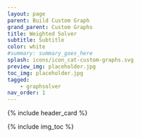 ```yaml
---
layout: page
parent: Build Custom Graph
grand_parent: Custom Graphs
title: Weighted Solver
subtitle: Subtitle
color: white
#summary: summary_goes_here
splash: icons/icon_cat-custom-graphs.svg
preview_img: placeholder.jpg
toc_img: placeholder.jpg
tagged: 
    - graphsolver
nav_order: 1
---
```


{% include header_card %}

{% include img_toc %}

